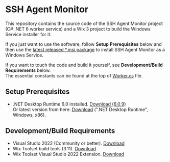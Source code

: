 # SSH Agent Monitor

This repository contains the source code of the SSH Agent Monitor project (C# .NET 6 worker service) and a Wix 3 project to build the Windows Service installer for it.

If you just want to use the software, follow **Setup Prerequisites** below and then use the [latest released *.msi package](https://github.com/MA-Maddin/SSHAgentMonitor/releases) to install SSH Agent Monitor as a Windows Service. 

If you want to touch the code and build it yourself, see **Development/Build Requirements** below.  
The essential constants can be found at the top of [Worker.cs](https://github.com/MA-Maddin/SSHAgentMonitor/blob/main/SSHAgentMonitor/Worker.cs) file.

## Setup Prerequisites
- .NET Desktop Runtime 6.0 installed. [Download (6.0.9)](https://dotnet.microsoft.com/en-us/download/dotnet/thank-you/runtime-6.0.9-windows-x86-installer)    
Or latest version from here: [Download](https://dotnet.microsoft.com/en-us/download/dotnet/6.0) (".NET Desktop Runtime", Windows, x86).

## Development/Build Requirements
- Visual Studio 2022 (Community or better). [Download](https://visualstudio.microsoft.com/downloads/)
- Wix Toolset build tools (3.11). [Download](https://wixtoolset.org/releases/)
- Wix Toolset Visual Studio 2022 Extension. [Download](https://marketplace.visualstudio.com/items?itemName=WixToolset.WixToolsetVisualStudio2022Extension)
